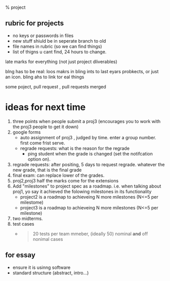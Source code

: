 % project

## rubric for projects
- no keys or passwords in files
- new stuff shiuld be in seperate branch to old
- file names in rubric (so we can find things)
- list of thigns u cant find, 24 hours to change. 

late marks for everything (not just project dliverables)

blng has to be real: loos makrs in bling ints to last eyars probkects, or just an icon. bling ahs to link tor eal things

some poject, pull request , pull requests merged

# ideas for next time

1. three points when people submit a proj3 (encourages you to work with the proj3 people to get it down)
2. google forms
   - auto assignment of proj3 , judged by time. enter a group number. first come frist serve.
   - regrade requests: what is the reason for the regrade
     - ping student when the grade is changed (set the notifcation option on). 
3. regrade requests: after positing, 5 days to request regrade. whatever the new grade, that is the final grade
4. final exam: can replace lower of the grades.
5. proj2,proj3 half the marks come for the extensions
6. Add "milestones" to project spec as a roadmap. i.e. when talking about proj1, yo say it achieved the folowing milestones in its functionality
   - project2 is a roadmap to achieveing N more milestones (N<=5 per milestome)
   - project3 is a roadmap to achieveing N more milestones (N<=5 per milestone)
7. two midterms.
8. test cases
    - > 20 tests per team mmeber, (ideally 50)
      > nominal **and** off nonimal cases

## for essay
- ensure it is usinng software
- standard structure (abstract, intro...)



